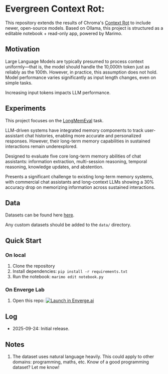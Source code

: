 # Evergreen Context Rot: 

This repository extends the results of Chroma's [Context Rot](https://research.trychroma.com/context-rot) to include newer, open-source models.
Based on Ollama, this project is structured as a editable notebook + read-only app, powered by Marimo.

## Motivation

Large Language Models are typically presumed to process context uniformly—that is, the model should handle the 10,000th token just as reliably as the 100th. However, in practice, this assumption does not hold. Model performance varies significantly as input length changes, even on simple tasks.

Increasing input tokens impacts LLM performance.

## Experiments

This project focuses on the [LongMemEval](https://arxiv.org/abs/2410.10813) task.

LLM-driven systems have integrated memory components to track user-assistant chat histories, enabling more accurate and personalized responses. However, their long-term memory capabilities in sustained interactions remain underexplored.

Designed to evaluate five core long-term memory abilities of chat assistants: information extraction, multi-session reasoning, temporal reasoning, knowledge updates, and abstention. 

Presents a significant challenge to existing long-term memory systems, with commercial chat assistants and long-context LLMs showing a 30% accuracy drop on memorizing information across sustained interactions.

## Data

Datasets can be found here [here](https://drive.google.com/drive/folders/1FuOysriSotnYasJUbZJzn31SWt85_3yf?usp=drive_link).

Any custom datasets should be added to the `data/` directory.

## Quick Start

### On local

1. Clone the repository
2. Install dependencies: `pip install -r requirements.txt`
3. Run the notebook: `marimo edit notebook.py`

### On Enverge Lab

1. Open this repo: [![Launch in Enverge.ai](https://lab.enverge.ai/assets/enverge-shield.svg)](http://lab.enverge.ai/open?repo=git@github.com:Enverge-Labs/evergreen-context-rot.git&notebook=notebook.py)


## Log

- 2025-09-24: Initial release.

## Notes

1. The dataset uses natural language heavily. This could apply to other domains: programming, maths, etc. Know of a good programming dataset? Let me know! 
